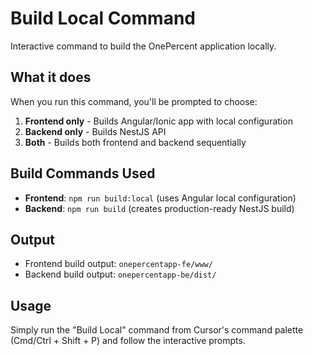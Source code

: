 # Build Local Command

Interactive command to build the OnePercent application locally.

## What it does

When you run this command, you'll be prompted to choose:
1. **Frontend only** - Builds Angular/Ionic app with local configuration
2. **Backend only** - Builds NestJS API
3. **Both** - Builds both frontend and backend sequentially

## Build Commands Used

- **Frontend**: `npm run build:local` (uses Angular local configuration)
- **Backend**: `npm run build` (creates production-ready NestJS build)

## Output

- Frontend build output: `onepercentapp-fe/www/`
- Backend build output: `onepercentapp-be/dist/`

## Usage

Simply run the "Build Local" command from Cursor's command palette (Cmd/Ctrl + Shift + P) and follow the interactive prompts.

